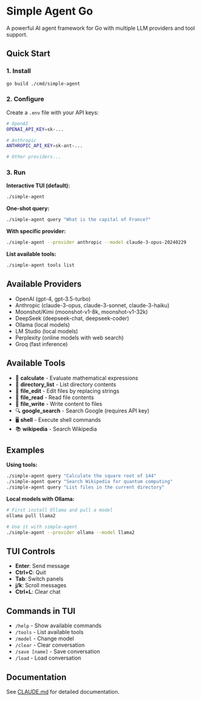 # Simple Agent Go

A powerful AI agent framework for Go with multiple LLM providers and tool support.

## Quick Start

### 1. Install

```bash
go build ./cmd/simple-agent
```

### 2. Configure

Create a `.env` file with your API keys:

```bash
# OpenAI
OPENAI_API_KEY=sk-...

# Anthropic  
ANTHROPIC_API_KEY=sk-ant-...

# Other providers...
```

### 3. Run

**Interactive TUI (default):**
```bash
./simple-agent
```

**One-shot query:**
```bash
./simple-agent query "What is the capital of France?"
```

**With specific provider:**
```bash
./simple-agent --provider anthropic --model claude-3-opus-20240229
```

**List available tools:**
```bash
./simple-agent tools list
```

## Available Providers

- OpenAI (gpt-4, gpt-3.5-turbo)
- Anthropic (claude-3-opus, claude-3-sonnet, claude-3-haiku)
- Moonshot/Kimi (moonshot-v1-8k, moonshot-v1-32k)
- DeepSeek (deepseek-chat, deepseek-coder)
- Ollama (local models)
- LM Studio (local models)
- Perplexity (online models with web search)
- Groq (fast inference)

## Available Tools

- 🧮 **calculate** - Evaluate mathematical expressions
- 📁 **directory_list** - List directory contents
- 📝 **file_edit** - Edit files by replacing strings
- 📄 **file_read** - Read file contents
- 💾 **file_write** - Write content to files
- 🔍 **google_search** - Search Google (requires API key)
- 🖥️ **shell** - Execute shell commands
- 📚 **wikipedia** - Search Wikipedia

## Examples

**Using tools:**
```bash
./simple-agent query "Calculate the square root of 144"
./simple-agent query "Search Wikipedia for quantum computing"
./simple-agent query "List files in the current directory"
```

**Local models with Ollama:**
```bash
# First install Ollama and pull a model
ollama pull llama2

# Use it with simple-agent
./simple-agent --provider ollama --model llama2
```

## TUI Controls

- **Enter**: Send message
- **Ctrl+C**: Quit
- **Tab**: Switch panels
- **j/k**: Scroll messages
- **Ctrl+L**: Clear chat

## Commands in TUI

- `/help` - Show available commands
- `/tools` - List available tools
- `/model` - Change model
- `/clear` - Clear conversation
- `/save [name]` - Save conversation
- `/load` - Load conversation

## Documentation

See [CLAUDE.md](CLAUDE.md) for detailed documentation.